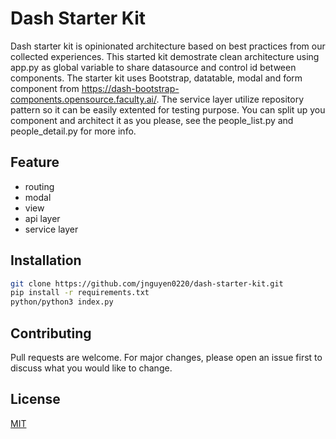 # Dash Starter Kit

Dash starter kit is opinionated architecture based on best practices from our collected experiences. This started kit demostrate clean architecture using app.py as global variable to share datasource and control id between components. The starter kit uses Bootstrap, datatable, modal and form component from https://dash-bootstrap-components.opensource.faculty.ai/. The service layer utilize repository pattern so it can be easily extented for testing purpose. You can split up you component and architect it as you please, see the people_list.py and people_detail.py for more info.

## Feature
* routing
* modal
* view
* api layer
* service layer

## Installation

```bash
git clone https://github.com/jnguyen0220/dash-starter-kit.git
pip install -r requirements.txt 
python/python3 index.py
```
## Contributing
Pull requests are welcome. For major changes, please open an issue first to discuss what you would like to change.

## License
[MIT](https://choosealicense.com/licenses/mit/)